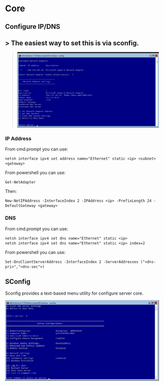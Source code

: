 <!-- TITLE: Windows Server 2016 Core -->
<!-- SUBTITLE: A quick summary of Core -->

# Core

## Configure IP/DNS

## > The easiest way to set this is via sconfig.
> 
> ![Ipsettings](/uploads/ipsettings.png "Ipsettings")
> 


### IP Address

From cmd.prompt you can use:

```
netsh interface ipv4 set address name="Ethernet" static <ip> <subnet> <gateway>
```

From powershell you can use:

```
Get-NetAdapter
```
Then:
```
New-NetIPAddress -InterfaceIndex 2 -IPAddress <ip> -PrefixLength 24 -DefaultGateway <gateway>
```

### DNS 

From cmd.prompt you can use:

```
netsh interface ipv4 set dns name="Ethernet" static <ip>
netsh interface ipv4 set dns name="Ethernet" static <ip> index=2
```

From powershell you can use:

```
Set-DnsClientServerAddress -InterfaceIndex 2 -ServerAddresses ("<dns-pri>","<dns-sec">)
```

## SConfig

Sconfig provides a text-based menu utility for configure server core. 

![Chrome Altnqq 5 Net](/uploads/chrome-altnqq-5-net.png "Chrome Altnqq 5 Net")



